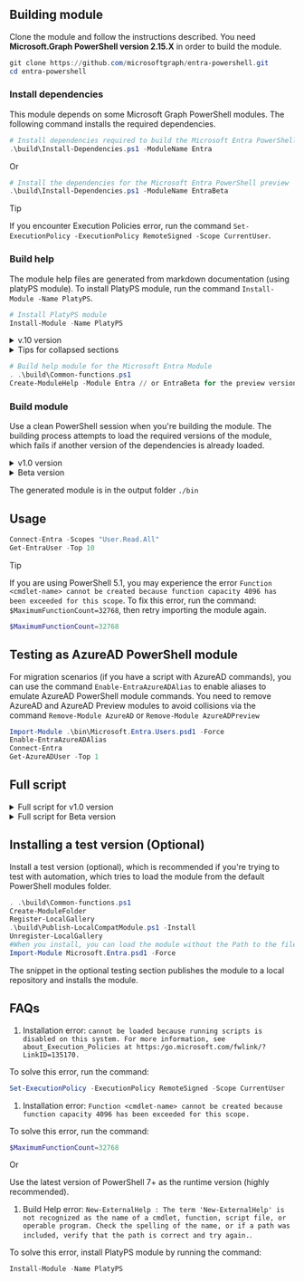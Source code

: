 ## Building module

Clone the module and follow the instructions described. You need **Microsoft.Graph PowerShell version 2.15.X** in order to build the module.

```powershell
git clone https://github.com/microsoftgraph/entra-powershell.git
cd entra-powershell
```

### Install dependencies

This module depends on some Microsoft Graph PowerShell modules. The following command installs the required dependencies.

```powershell
# Install dependencies required to build the Microsoft Entra PowerShell General Availability (GA)
.\build\Install-Dependencies.ps1 -ModuleName Entra
```

Or

```powershell
# Install the dependencies for the Microsoft Entra PowerShell preview
.\build\Install-Dependencies.ps1 -ModuleName EntraBeta
```

> [!TIP]
> If you encounter Execution Policies error, run the command `Set-ExecutionPolicy -ExecutionPolicy RemoteSigned -Scope CurrentUser`.

### Build help

The module help files are generated from markdown documentation (using platyPS module). To install PlatyPS module, run the command `Install-Module -Name PlatyPS`.

```powershell
# Install PlatyPS module
Install-Module -Name PlatyPS
```

<details>

<summary>v.10 version</summary>

### You can add a header

You can add text within a collapsed section.

You can add an image or a code block, too.

```powershell
    . .\build\Common-functions.ps1
    .\build\Create-EntraModule.ps1 -Module 'Entra'
    .\build\Create-EntraModule.ps1 -Module 'Entra' -Root
    Import-Module .\bin\Microsoft.Entra.Authentication.psd1 -Force
    Import-Module .\bin\Microsoft.Entra.Applications.psd1 -Force
    Import-Module .\bin\Microsoft.Entra.DirectoryManagement.psd1 -Force
    Import-Module .\bin\Microsoft.Entra.Governance.psd1 -Force
    Import-Module .\bin\Microsoft.Entra.Users.psd1 -Force
    Import-Module .\bin\Microsoft.Entra.Groups.psd1 -Force
    Import-Module .\bin\Microsoft.Entra.Reports.psd1 -Force
    Import-Module .\bin\Microsoft.Entra.SignIns.psd1 -Force
    Import-Module .\bin\Microsoft.Entra.psd1 -Force
```

</details>

<details>

<summary>Tips for collapsed sections</summary>

### You can add a header

You can add text within a collapsed section.

You can add an image or a code block, too.

```ruby
   puts "Hello World"
```

</details>

```powershell
# Build help module for the Microsoft Entra Module
. .\build\Common-functions.ps1
Create-ModuleHelp -Module Entra // or EntraBeta for the preview version
```

### Build module

Use a clean PowerShell session when you're building the module. The building process attempts to load the required versions of the module, which fails if another version of the dependencies is already loaded.

<details>

<summary>v1.0 version</summary>

### Build v1.0 module

```powershell
    . .\build\Common-functions.ps1
    .\build\Create-EntraModule.ps1 -Module 'Entra'
    .\build\Create-EntraModule.ps1 -Module 'Entra' -Root
    Import-Module .\bin\Microsoft.Entra.Authentication.psd1 -Force
    Import-Module .\bin\Microsoft.Entra.Applications.psd1 -Force
    Import-Module .\bin\Microsoft.Entra.DirectoryManagement.psd1 -Force
    Import-Module .\bin\Microsoft.Entra.Governance.psd1 -Force
    Import-Module .\bin\Microsoft.Entra.Users.psd1 -Force
    Import-Module .\bin\Microsoft.Entra.Groups.psd1 -Force
    Import-Module .\bin\Microsoft.Entra.Reports.psd1 -Force
    Import-Module .\bin\Microsoft.Entra.SignIns.psd1 -Force
    Import-Module .\bin\Microsoft.Entra.psd1 -Force
```

</details>

<details>

<summary>Beta version</summary>

### Build Beta module

```powershell
    . .\build\Common-functions.ps1
    .\build\Create-EntraModule.ps1 -Module 'Entra'
    .\build\Create-EntraModule.ps1 -Module 'Entra' -Root
    Import-Module .\bin\Microsoft.Entra.Authentication.psd1 -Force
    Import-Module .\bin\Microsoft.Entra.Applications.psd1 -Force
    Import-Module .\bin\Microsoft.Entra.DirectoryManagement.psd1 -Force
    Import-Module .\bin\Microsoft.Entra.Governance.psd1 -Force
    Import-Module .\bin\Microsoft.Entra.Users.psd1 -Force
    Import-Module .\bin\Microsoft.Entra.Groups.psd1 -Force
    Import-Module .\bin\Microsoft.Entra.Reports.psd1 -Force
    Import-Module .\bin\Microsoft.Entra.SignIns.psd1 -Force
    Import-Module .\bin\Microsoft.Entra.psd1 -Force
```

</details>

The generated module is in the output folder `./bin`

## Usage

```powershell
Connect-Entra -Scopes "User.Read.All"
Get-EntraUser -Top 10
```

> [!TIP]
> If you are using PowerShell 5.1, you may experience the error `Function <cmdlet-name> cannot be created because function capacity 4096 has been exceeded for this scope`. To fix this error, run the command: `$MaximumFunctionCount=32768`, then retry importing the module again.

```powershell
$MaximumFunctionCount=32768
```

## Testing as AzureAD PowerShell module

For migration scenarios (if you have a script with AzureAD commands), you can use the command `Enable-EntraAzureADAlias` to enable aliases to emulate AzureAD PowerShell module commands. You need to remove AzureAD and AzureAD Preview modules to avoid collisions via the command `Remove-Module AzureAD` or `Remove-Module AzureADPreview`

```powershell
Import-Module .\bin\Microsoft.Entra.Users.psd1 -Force
Enable-EntraAzureADAlias
Connect-Entra
Get-AzureADUser -Top 1
```

## Full script

<details>

<summary>Full script for v1.0 version</summary>

### Build v1.0 module

```powershell
.\build\Install-Dependencies.ps1 -ModuleName Entra
Install-Module -Name PlatyPS
. .\build\Common-functions.ps1
.\build\Create-EntraModule.ps1 -Module 'Entra'
.\build\Create-EntraModule.ps1 -Module 'Entra' -Root
Import-Module .\bin\Microsoft.Entra.Authentication.psd1 -Force
Import-Module .\bin\Microsoft.Entra.Applications.psd1 -Force
Import-Module .\bin\Microsoft.Entra.DirectoryManagement.psd1 -Force
Import-Module .\bin\Microsoft.Entra.Governance.psd1 -Force
Import-Module .\bin\Microsoft.Entra.Users.psd1 -Force
Import-Module .\bin\Microsoft.Entra.Groups.psd1 -Force
Import-Module .\bin\Microsoft.Entra.Reports.psd1 -Force
Import-Module .\bin\Microsoft.Entra.SignIns.psd1 -Force
Import-Module .\bin\Microsoft.Entra.psd1 -Force
```

</details>

<details>

<summary>Full script for Beta version</summary>

### Build Beta module

```powershell
.\build\Install-Dependencies.ps1 -ModuleName EntraBeta
Install-Module -Name PlatyPS
. .\build\Common-functions.ps1
.\build\Create-EntraModule.ps1 -Module 'EntraBeta'
.\build\Create-EntraModule.ps1 -Module 'EntraBeta' -Root
Import-Module .\bin\Microsoft.Entra.Beta.Authentication.psd1 -Force
Import-Module .\bin\Microsoft.Entra.Beta.Applications.psd1 -Force
Import-Module .\bin\Microsoft.Entra.Beta.DirectoryManagement.psd1 -Force
Import-Module .\bin\Microsoft.Entra.Beta.Governance.psd1 -Force
Import-Module .\bin\Microsoft.Entra.Beta.Users.psd1 -Force
Import-Module .\bin\Microsoft.Entra.Beta.Groups.psd1 -Force
Import-Module .\bin\Microsoft.Entra.Beta.Reports.psd1 -Force
Import-Module .\bin\Microsoft.Entra.Beta.SignIns.psd1 -Force
Import-Module .\bin\Microsoft.Entra.Beta.NetworkAccess.psd1 -Force
Import-Module .\bin\Microsoft.Entra.Beta.psd1 -Force
```

</details>

## Installing a test version (Optional)

Install a test version (optional), which is recommended if you're trying to test with automation, which tries to load the module from the default PowerShell modules folder.

```powershell
. .\build\Common-functions.ps1
Create-ModuleFolder
Register-LocalGallery
.\build\Publish-LocalCompatModule.ps1 -Install
Unregister-LocalGallery
#When you install, you can load the module without the Path to the files.
Import-Module Microsoft.Entra.psd1 -Force
```

The snippet in the optional testing section publishes the module to a local repository and installs the module.

## FAQs

1. Installation error: `cannot be loaded because running scripts is disabled on this system. For more information, see about_Execution_Policies at https:/go.microsoft.com/fwlink/?LinkID=135170.`

To solve this error, run the command:

```powershell
Set-ExecutionPolicy -ExecutionPolicy RemoteSigned -Scope CurrentUser
```

1. Installation error: `Function <cmdlet-name> cannot be created because function capacity 4096 has been exceeded for this scope.`

To solve this error, run the command:

```powershell
$MaximumFunctionCount=32768
```

Or

Use the latest version of PowerShell 7+ as the runtime version (highly recommended).

1. Build Help error: `New-ExternalHelp : The term 'New-ExternalHelp' is not recognized as the name of a cmdlet, function, script file, or operable program. Check the spelling of the name, or if a path was included, verify that the path is correct and try again.`.

To solve this error, install PlatyPS module by running the command:

```powershell
Install-Module -Name PlatyPS
```
